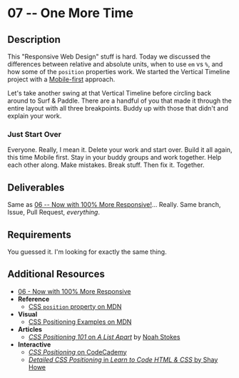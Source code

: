 # 07 -- One More Time

## Description

This "Responsive Web Design" stuff is hard. Today we discussed the differences between relative and absolute units, when to use `em` vs `%`, and how some of the `position` properties work. We started the Vertical Timeline project with a [Mobile-first](http://www.lukew.com/resources/mobile_first.asp) approach.

Let's take another swing at that Vertical Timeline before circling back around to Surf & Paddle. There are a handful of you that made it through the entire layout with all three breakpoints. Buddy up with those that didn't and explain your work.

### Just Start Over

Everyone. Really, I mean it. Delete your work and start over. Build it all again, this time Mobile first. Stay in your buddy groups and work together. Help each other along. Make mistakes. Break stuff. Then fix it. Together.

## Deliverables

Same as [06 -- Now with 100% More Responsive!](06--Now-With-More-Responsive.md)... Really. Same branch, Issue, Pull Request, _everything_.

## Requirements

You guessed it. I'm looking for exactly the same thing.

## Additional Resources

* [06 - Now with 100% More Responsive](06--Now-With-More-Responsive.md)
* **Reference**
    * [CSS `position` property on MDN](https://developer.mozilla.org/en-US/docs/Web/CSS/position)
* **Visual**
    * [CSS Positioning Examples on MDN](https://developer.mozilla.org/samples/cssref/css-positioning.html)
* **Articles**
    * [_CSS Positioning 101_ on _A List Apart_](http://alistapart.com/article/css-positioning-101) by [Noah Stokes](http://esbueno.noahstokes.com/)
* **Interactive**
    * [_CSS Positioning_ on CodeCademy](http://www.codecademy.com/courses/web-beginner-en-6merh/0/1)
    * [_Detailed CSS Positioning_ in _Learn to Code HTML & CSS_ by Shay Howe](http://learn.shayhowe.com/advanced-html-css/detailed-css-positioning/)
